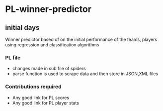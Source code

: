 <h1>PL-winner-predictor</h1>
<h2>initial days</h2>

Winner predictor based of on the initial performance of the teams, players using regression and classification algorithms

<h3>PL file</h3>
<ul>
  
  <li>changes made in sub file of spiders </li>
  <li>parse function is used to scrape data and then store in JSON,XML files</li>
</ul>  

<h3>Contributions required</h3>

<ul>
  <li>Any good link for PL scores</li>
  <li>Any good link for PL player stats</li>
</ul>  
